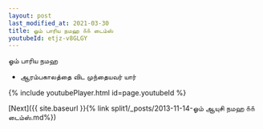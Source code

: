 ```yaml
---
layout: post
last_modified_at: 2021-03-30
title: ஓம் பாரிய நமஹ ௧௧ டைம்ஸ்
youtubeId: etjz-v8GLGY
---
```

 
 
 ஓம் பாரிய நமஹ  
 
 -  ஆரம்பகாலத்தை விட முந்தையவர் யார் 
 
  
 
  
 
 
 
 
 
 


{% include youtubePlayer.html id=page.youtubeId %}
 
[Next]({{ site.baseurl }}{% link  split1/_posts/2013-11-14-ஓம் ஆயுசி நமஹ ௧௧ டைம்ஸ்.md%})
 
